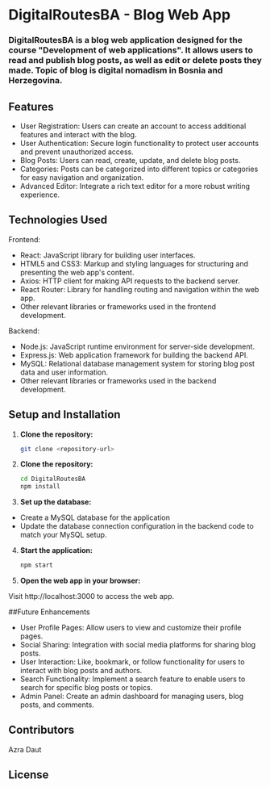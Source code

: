 # DigitalRoutesBA - Blog Web App
### DigitalRoutesBA is a blog web application designed for the course "Development of web applications". It allows users to read and publish blog posts, as well as edit or delete posts they made. Topic of blog is digital nomadism in Bosnia and Herzegovina.

## Features
* User Registration: Users can create an account to access additional features and interact with the blog.
* User Authentication: Secure login functionality to protect user accounts and prevent unauthorized access.
* Blog Posts: Users can read, create, update, and delete blog posts.
* Categories: Posts can be categorized into different topics or categories for easy navigation and organization.
* Advanced Editor: Integrate a rich text editor for a more robust writing experience.

## Technologies Used
Frontend:

- React: JavaScript library for building user interfaces.
- HTML5 and CSS3: Markup and styling languages for structuring and presenting the web app's content.
- Axios: HTTP client for making API requests to the backend server.
- React Router: Library for handling routing and navigation within the web app.
- Other relevant libraries or frameworks used in the frontend development.
  
Backend:

- Node.js: JavaScript runtime environment for server-side development.
- Express.js: Web application framework for building the backend API.
- MySQL: Relational database management system for storing blog post data and user information.
- Other relevant libraries or frameworks used in the backend development.

## Setup and Installation

1. **Clone the repository:**

   ```bash
   git clone <repository-url>

2.  **Clone the repository:**
    ```bash
    cd DigitalRoutesBA
    npm install

3.  **Set up the database:**

- Create a MySQL database for the application
- Update the database connection configuration in the backend code to match your MySQL setup. 

4. **Start the application:**

   ```bash
   npm start
   
5. **Open the web app in your browser:**

  Visit http://localhost:3000 to access the web app.



##Future Enhancements

- User Profile Pages: Allow users to view and customize their profile pages.
- Social Sharing: Integration with social media platforms for sharing blog posts.
- User Interaction: Like, bookmark, or follow functionality for users to interact with blog posts and authors.
- Search Functionality: Implement a search feature to enable users to search for specific blog posts or topics.
- Admin Panel: Create an admin dashboard for managing users, blog posts, and comments.

## Contributors
Azra Daut
   
## License
